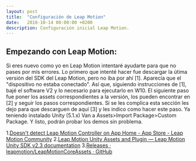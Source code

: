 ```yaml
---
layout: post
title:  "Configuración de Leap Motion"
date:   2018-10-14 00:00:00 +0200
description: Configuración inicial Leap Motion.
---
```

## Empezando con Leap Motion:

Si eres nuevo como yo en Leap Motion intentaré ayudarte para que no pases por mis errores.
Lo primero que intenté hacer fue descargar la útima versión del SDK del Leap Motion, pero no iba por ahí [1]. Aparecía que el "dispositivo no estaba conectado".
Así que, siguiendo instrucciones de [1], bajé el software V2 y lo necesario para ejecutarlo en W10.
El siguiente paso fue poner los assets correspondientes a la versión, los pueden encontrar en [2] y seguir los pasos correspondientes. Si se les complica esta sección les dejo para que descarguen de aquí [3] y les indico como hacer este paso.
Ya teniendo instalado Unity (5.1.x) Van a Assets>Import Package>Custom Package.
Y listo, podrán probar los demos sin problema.


1.[Doesn't detect Leap Motion Controller on App Home - App Store - Leap Motion Community](https://forums.leapmotion.com/t/doesnt-detect-leap-motion-controller-on-app-home/7416)
2.[Leap Motion Unity Assets and Plugin — Leap Motion Unity SDK v2.3 documentation](https://developer-archive.leapmotion.com/documentation/v2/unity/index.html)
3.[Releases · leapmotion/LeapMotionCoreAssets · GitHub](https://github.com/leapmotion/LeapMotionCoreAssets/releases?after=prerelease-v2.4.0)
